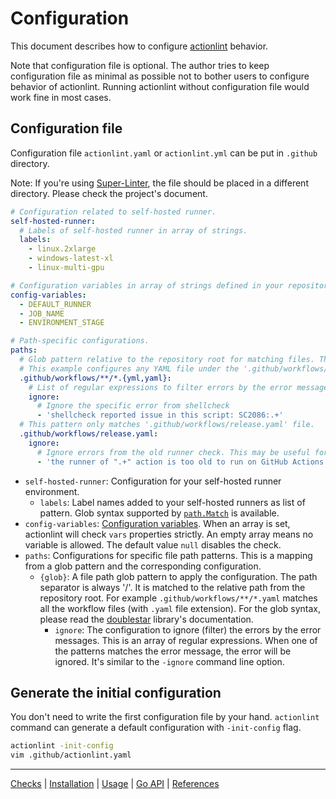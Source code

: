 <!-- Migrated from: docs/config.md -->

Configuration
=============

This document describes how to configure [actionlint](..) behavior.

Note that configuration file is optional. The author tries to keep configuration file as minimal as possible not to
bother users to configure behavior of actionlint. Running actionlint without configuration file would work fine in most
cases.

## Configuration file

Configuration file `actionlint.yaml` or `actionlint.yml` can be put in `.github` directory.

Note: If you're using [Super-Linter][], the file should be placed in a different directory. Please check the project's document.

```yaml
# Configuration related to self-hosted runner.
self-hosted-runner:
  # Labels of self-hosted runner in array of strings.
  labels:
    - linux.2xlarge
    - windows-latest-xl
    - linux-multi-gpu

# Configuration variables in array of strings defined in your repository or organization.
config-variables:
  - DEFAULT_RUNNER
  - JOB_NAME
  - ENVIRONMENT_STAGE

# Path-specific configurations.
paths:
  # Glob pattern relative to the repository root for matching files. The path separator is always '/'.
  # This example configures any YAML file under the '.github/workflows/' directory.
  .github/workflows/**/*.{yml,yaml}:
    # List of regular expressions to filter errors by the error messages.
    ignore:
      # Ignore the specific error from shellcheck
      - 'shellcheck reported issue in this script: SC2086:.+'
  # This pattern only matches '.github/workflows/release.yaml' file.
  .github/workflows/release.yaml:
    ignore:
      # Ignore errors from the old runner check. This may be useful for (outdated) self-hosted runner environment.
      - 'the runner of ".+" action is too old to run on GitHub Actions'
```

- `self-hosted-runner`: Configuration for your self-hosted runner environment.
  - `labels`: Label names added to your self-hosted runners as list of pattern. Glob syntax supported by [`path.Match`][pat]
    is available.
- `config-variables`: [Configuration variables][vars]. When an array is set, actionlint will check `vars` properties strictly.
  An empty array means no variable is allowed. The default value `null` disables the check.
- `paths`: Configurations for specific file path patterns. This is a mapping from a glob pattern and the corresponding
  configuration.
  - `{glob}`: A file path glob pattern to apply the configuration. The path separator is always '/'. It is matched to the
    relative path from the repository root. For example `.github/workflows/**/*.yaml` matches all the workflow files (with
    `.yaml` file extension). For the glob syntax, please read the [doublestar][] library's documentation.
    - `ignore`: The configuration to ignore (filter) the errors by the error messages. This is an array of regular
      expressions. When one of the patterns matches the error message, the error will be ignored. It's similar to the
      `-ignore` command line option.

## Generate the initial configuration

You don't need to write the first configuration file by your hand. `actionlint` command can generate a default configuration
with `-init-config` flag.

```sh
actionlint -init-config
vim .github/actionlint.yaml
```

---

[Checks](/checks) | [Installation](/install) | [Usage](/usage) | [Go API](/api) | [References](/reference)

[Super-Linter]: https://github.com/super-linter/super-linter
[pat]: https://pkg.go.dev/path#Match
[vars]: https://docs.github.com/en/actions/learn-github-actions/variables
[doublestar]: https://github.com/bmatcuk/doublestar
